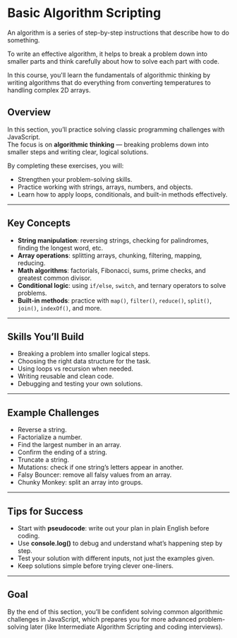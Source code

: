 # Basic Algorithm Scripting

An algorithm is a series of step-by-step instructions that describe how to do something.

To write an effective algorithm, it helps to break a problem down into smaller parts and think carefully about how to solve each part with code.

In this course, you'll learn the fundamentals of algorithmic thinking by writing algorithms that do everything from converting temperatures to handling complex 2D arrays.

## Overview
In this section, you’ll practice solving classic programming challenges with JavaScript.  
The focus is on **algorithmic thinking** — breaking problems down into smaller steps and writing clear, logical solutions.

By completing these exercises, you will:
- Strengthen your problem-solving skills.
- Practice working with strings, arrays, numbers, and objects.
- Learn how to apply loops, conditionals, and built-in methods effectively.

---

## Key Concepts
- **String manipulation**: reversing strings, checking for palindromes, finding the longest word, etc.
- **Array operations**: splitting arrays, chunking, filtering, mapping, reducing.
- **Math algorithms**: factorials, Fibonacci, sums, prime checks, and greatest common divisor.
- **Conditional logic**: using `if/else`, `switch`, and ternary operators to solve problems.
- **Built-in methods**: practice with `map()`, `filter()`, `reduce()`, `split()`, `join()`, `indexOf()`, and more.

---

## Skills You’ll Build
- Breaking a problem into smaller logical steps.
- Choosing the right data structure for the task.
- Using loops vs recursion when needed.
- Writing reusable and clean code.
- Debugging and testing your own solutions.

---

## Example Challenges
- Reverse a string.
- Factorialize a number.
- Find the largest number in an array.
- Confirm the ending of a string.
- Truncate a string.
- Mutations: check if one string’s letters appear in another.
- Falsy Bouncer: remove all falsy values from an array.
- Chunky Monkey: split an array into groups.

---

## Tips for Success
- Start with **pseudocode**: write out your plan in plain English before coding.
- Use **console.log()** to debug and understand what’s happening step by step.
- Test your solution with different inputs, not just the examples given.
- Keep solutions simple before trying clever one-liners.

---

## Goal
By the end of this section, you’ll be confident solving common algorithmic challenges in JavaScript, which prepares you for more advanced problem-solving later (like Intermediate Algorithm Scripting and coding interviews).